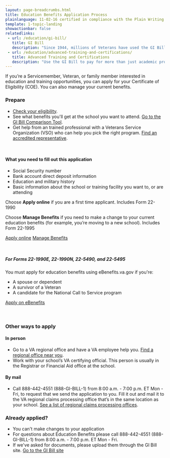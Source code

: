 ```yaml
---
layout: page-breadcrumbs.html
title: Education Benefits Application Process 
plainlanguage: 11-02-16 certified in compliance with the Plain Writing Act
template: 1-topic-landing
showactionbar: false
relatedlinks:
 - url: /education/gi-bill/
   title: GI Bill
   description: "Since 1944, millions of Veterans have used the GI Bill to pay for college"
 - url: /education/advanced-training-and-certifications/
   title: Advanced Training and Certifications
   description: "Use the GI Bill to pay for more than just academic programs"
---
```


If you’re a Servicemember, Veteran, or family member interested in education and training opportunities, you can apply for your Certificate of Eligibility (COE). You can also manage your current benefits.

### Prepare

- [Check your eligibility](/education/eligibility/).
- See what benefits you'll get at the school you want to attend. [Go to the GI Bill Comparison Tool](/gi-bill-comparison-tool/).
- Get help from an trained professional with a Veterans Service Organization (VSO) who can help you pick the right program. [Find an accredited representative](/disability-benefits/apply-for-benefits/help/index.html).

<div markdown="0"><br></div>

<div class="call-out" markdown="1">

#### What you need to fill out this application

- Social Security number
- Bank account direct deposit information
- Education and military history 
- Basic information about the school or training facility you want to, or are attending

</div>

Choose **Apply online** if you are a first time applicant.
Includes Form 22-1990

Choose **Manage Benefits** if you need to make a change to your current education benefits (for example, you’re moving to a new school).
Includes Form 22-1995

<a class="usa-button-primary va-button-primary" href="/education/apply-for-education-benefits/application/1990/introduction">Apply online</a>
<a href="/education/apply-for-education-benefits/application/1995" class="usa-button-primary usa-button-outline" target="_blank">Manage Benefits</a>

<div markdown="0"><br></div>
<div class="usa-alert usa-alert-warning usa-content secondary" markdown="1">
	<div class="usa-alert-body">

##### For Forms 22-1990E, 22-1990N, 22-5490, and 22-5495

You must apply for education benefits using eBenefits.va.gov if you're:
- A spouse or dependent
- A survivor of a Veteran
- A candidate for the National Call to Service program

<div markdown="0">
	<a class="usa-button-primary usa-button-outline usa-button-outline-exit transparent" href="https://www.ebenefits.va.gov/ebenefits/vonapp">Apply on eBenefits</a>
</div>
</div>
</div>
<br>

<div markdown="0"><br></div>

### Other ways to apply

#### In person
- Go to a VA regional office and have a VA employee help you. [Find a regional office near you](/facilities).
- Work with your school’s VA certifying official. This person is usually in the Registrar or Financial Aid office at the school.

#### By mail
- Call 888-442-4551 (888-GI-BILL-1) from 8:00 a.m. - 7:00 p.m. ET Mon - Fri, to request that we send the application to you. Fill it out and mail it to the VA regional claims processing office that’s in the same location as your school. [See a list of regional claims processing offices](http://www.benefits.va.gov/gibill/regional_processing.asp).

### Already applied?

- You can't make changes to your application
- For questions about Education Benefits please call 888-442-4551 (888-GI-BILL-1) from 8:00 a.m. - 7:00 p.m. ET Mon - Fri.
- If we've asked for documents, please upload them through the GI Bill site. <a class="usa-button-primary" href="https://gibill.custhelp.com/app/home">Go to the GI Bill site</a>

<div markdown="0"><br></div>
